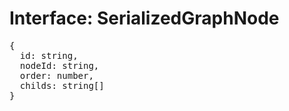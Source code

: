 # Interface: SerializedGraphNode

<pre>
{
  id: string,
  nodeId: string,
  order: number,
  childs: string[]
}
</pre>

<script setup>
import Ref from '../../../../../components/api/Ref.vue';
</script>
